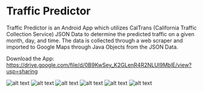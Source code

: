 # Traffic Predictor

Traffic Predictor is an Android App which utilizes CalTrans (California Traffic Collection Service) JSON Data to determine the predicted traffic on a given month, day, and time. The data is collected through a web scraper and imported to Google Maps through Java Objects from the JSON Data.

Download the App: https://drive.google.com/file/d/0B9KwSey_K2GLenR4R2NLUl9MblE/view?usp=sharing

![alt text](https://imgur.com/a/W4zNJ "Screenshot 1")
![alt text](https://imgur.com/a/6ncFg "Screenshot 2")
![alt text](https://imgur.com/a/9qRyF "Screenshot 3")
![alt text](https://imgur.com/a/GExmE "Screenshot 4")
![alt text](https://imgur.com/a/oHRG5 "Screenshot 5")
![alt text](https://imgur.com/a/I3bb7 "Screenshot 6")
